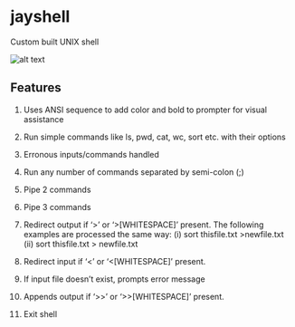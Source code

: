 # jayshell
Custom built UNIX shell 

![alt text](https://i.imgur.com/fE6wkMN.jpg)

## Features
1.	Uses ANSI sequence to add color and bold to prompter for visual assistance

2.	Run simple commands like ls, pwd, cat, wc, sort etc. with their options 

3.	Erronous inputs/commands handled

4.	Run any number of commands separated by semi-colon (;)

5.	Pipe 2 commands

6.	Pipe 3 commands

7.	Redirect output if ‘>’ or ‘>[WHITESPACE]’ present. The following examples are processed the same way: 
(i)	sort thisfile.txt >newfile.txt
(ii)	sort thisfile.txt > newfile.txt

8.	Redirect input if ‘<’ or ‘<[WHITESPACE]’ present.

9.	If input file doesn’t exist, prompts error message

10.	Appends output if ‘>>’ or ‘>>[WHITESPACE]’ present.

11.	Exit shell


